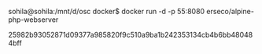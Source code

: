 sohila@sohila:/mnt/d/osc docker$ docker run -d -p 55:8080 erseco/alpine-php-webserver

25982b93052871d09377a985820f9c510a9ba1b242353134cb4b6bb480484bff
